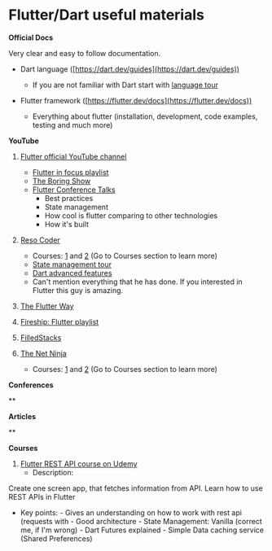 # Flutter/Dart useful materials

**Official Docs**

Very clear and easy to follow documentation.

* Dart language ([https://dart.dev/guides](https://dart.dev/guides))
    * If you are not familiar with Dart start with [language tour](https://dart.dev/guides/language/language-tour)

* Flutter framework ([https://flutter.dev/docs](https://flutter.dev/docs))
    * Everything about flutter (installation, development, code examples, testing and much more)

**YouTube**
1. [Flutter official YouTube channel](https://www.youtube.com/c/flutterdev)
    * [Flutter in focus playlist](https://www.youtube.com/watch?v=wgTBLj7rMPM&list=PLjxrf2q8roU2HdJQDjJzOeO6J3FoFLWr2)
    * [The Boring Show](https://www.youtube.com/playlist?list=PLjxrf2q8roU3ahJVrSgAnPjzkpGmL9Czl)
    * [Flutter Conference Talks](https://www.youtube.com/playlist?list=PLjxrf2q8roU1UJ0OEpANodVMVm1GeE7Ti)
        * Best practices
        * State management
        * How cool is flutter comparing to other technologies
        * How it's built

2. [Reso Coder](https://www.youtube.com/channel/UCSIvrn68cUk8CS8MbtBmBkA)
    * Courses: [1](https://www.youtube.com/playlist?list=PLB6lc7nQ1n4iS5p-IezFFgqP6YvAJy84U) and [2](https://www.youtube.com/playlist?list=PLB6lc7nQ1n4iYGE_khpXRdJkJEp9WOech) (Go to Courses section to learn more)
    * [State management tour](https://www.youtube.com/watch?v=jdUBV7AWL2U)
    * [Dart advanced features](https://www.youtube.com/watch?v=pJHTyhzt9JU&list=PLB6lc7nQ1n4gkDmBxNAvf_bpA77QEZn7D)
    * Can't mention everything that he has done. If you interested in Flutter this guy is amazing.

3. [The Flutter Way](https://www.youtube.com/channel/UCJm7i4g4z7ZGcJA_HKHLCVw)
4. [Fireship: Flutter playlist](https://www.youtube.com/playlist?list=PL0vfts4VzfNiQYtnn1TZ6U0Ec_vjCN9VY)
5. [FilledStacks](https://www.youtube.com/channel/UC2d0BYlqQCdF9lJfydl_02Q)
6. [The Net Ninja](https://www.youtube.com/c/TheNetNinja)
    * Courses: [1](https://www.youtube.com/playlist?list=PL4cUxeGkcC9jLYyp2Aoh6hcWuxFDX6PBJ) and [2](https://www.youtube.com/playlist?list=PL4cUxeGkcC9j--TKIdkb3ISfRbJeJYQwC) (Go to Courses section to learn more)

**Conferences**

**

**Articles**

**

**Courses**

1. [Flutter REST API course on Udemy ](https://www.udemy.com/course/flutter-rest-api-crash-course-build-a-coronavirus-app)
    * Description:

Create one screen app, that fetches information from API. Learn how to use REST APIs in Flutter

* Key points:
        - Gives an understanding on how to work with rest api (requests with 
        - Good architecture
        - State Management: Vanilla (correct me, if I'm wrong)
        - Dart Futures explained
        - Simple Data caching service (Shared Preferences)
